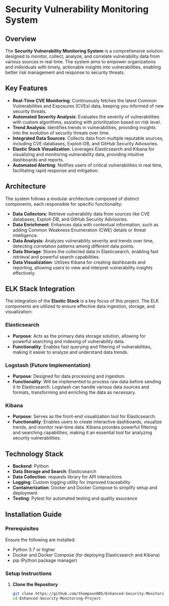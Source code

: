 # Security Vulnerability Monitoring System

## Overview
The **Security Vulnerability Monitoring System** is a comprehensive solution designed to monitor, collect, analyze, and correlate vulnerability data from various sources in real time. The system aims to empower organizations and individuals with timely, actionable insights into vulnerabilities, enabling better risk management and response to security threats.

## Key Features
- **Real-Time CVE Monitoring**: Continuously fetches the latest Common Vulnerabilities and Exposures (CVEs) data, keeping you informed of new security threats.
- **Automated Severity Analysis**: Evaluates the severity of vulnerabilities with custom algorithms, assisting with prioritization based on risk level.
- **Trend Analysis**: Identifies trends in vulnerabilities, providing insights into the evolution of security threats over time.
- **Integrated Data Sources**: Collects data from multiple reputable sources, including CVE databases, Exploit-DB, and GitHub Security Advisories.
- **Elastic Stack Visualization**: Leverages Elasticsearch and Kibana for visualizing and monitoring vulnerability data, providing intuitive dashboards and reports.
- **Automated Alerting**: Notifies users of critical vulnerabilities in real time, facilitating rapid response and mitigation.

## Architecture
The system follows a modular architecture composed of distinct components, each responsible for specific functionality:

- **Data Collectors**: Retrieve vulnerability data from sources like CVE databases, Exploit-DB, and GitHub Security Advisories.
- **Data Enrichment**: Enhances data with contextual information, such as adding Common Weakness Enumeration (CWE) details or threat intelligence.
- **Data Analysis**: Analyzes vulnerability severity and trends over time, detecting correlation patterns among different data points.
- **Data Storage**: Stores the collected data in Elasticsearch, enabling fast retrieval and powerful search capabilities.
- **Data Visualization**: Utilizes Kibana for creating dashboards and reporting, allowing users to view and interpret vulnerability insights effectively.

## ELK Stack Integration
The integration of the **Elastic Stack** is a key focus of this project. The ELK components are utilized to ensure effective data ingestion, storage, and visualization:

### Elasticsearch
- **Purpose**: Acts as the primary data storage solution, allowing for powerful searching and indexing of vulnerability data.
- **Functionality**: Enables fast querying and filtering of vulnerabilities, making it easier to analyze and understand data trends.

### Logstash (Future Implementation)
- **Purpose**: Designed for data processing and ingestion.
- **Functionality**: Will be implemented to process raw data before sending it to Elasticsearch. Logstash can handle various data sources and formats, transforming and enriching the data as necessary.

### Kibana
- **Purpose**: Serves as the front-end visualization tool for Elasticsearch.
- **Functionality**: Enables users to create interactive dashboards, visualize trends, and monitor real-time data. Kibana provides powerful filtering and searching capabilities, making it an essential tool for analyzing security vulnerabilities.

## Technology Stack
- **Backend**: Python
- **Data Storage and Search**: Elasticsearch
- **Data Collection**: requests library for API interactions
- **Logging**: Custom logging utility for improved traceability
- **Containerization**: Docker and Docker Compose to simplify setup and deployment
- **Testing**: Pytest for automated testing and quality assurance

## Installation Guide

### Prerequisites
Ensure the following are installed:
- Python 3.7 or higher
- Docker and Docker Compose (for deploying Elasticsearch and Kibana)
- pip (Python package manager)

### Setup Instructions

1. **Clone the Repository**
   ```bash
   git clone https://github.com/thompson005/Enhanced-Security-Monitoring-Project.git
   cd Enhanced-Security-Monitoring-Project
